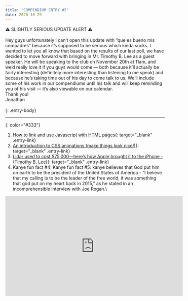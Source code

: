 ```yaml
---
title: "COMPENDIUM ENTRY #5"
date: 2020-10-29
---
```


⚠️  SLIGHTLY SERIOUS UPDATE ALERT ⚠️
<br>
<br>
Hey guys unfortunately I can’t open this update with “que es bueno mis compadres” because it’s supposed to be serious which kinda sucks. 
I wanted to let you all know that based on the results of our last poll, we have decided to move forward with bringing in Mr. Timothy B. Lee as a guest speaker. He will be speaking to the club on November 20th at 11am, and we’d really love it if you guys would come — both because it’ll actually be fairly interesting (definitely more interesting than listening to me speak) and because he’s taking time out of his day to come talk to us. 
We’ll include some of his work in our compendiums until his talk and will keep reminding you of his visit — it’s also viewable on our calendar.
<br>
Thank you!
<br>
Jonathan 
<br>
<br>
{: .entry-body}

---
{: color="#333"}
1. [How to link and use Javascript with HTML pages](http://web.simmons.edu/~grabiner/comm244/weeknine/including-javascript.html){: target="_blank" .entry-link}
2. [An introduction to CSS animations (make things look nice!)](https://www.w3schools.com/css/css3_animations.asp){: target="_blank" .entry-link}
3. [Lidar used to cost $75,000—here’s how Apple brought it to the iPhone - (Timothy B. Lee)](https://arstechnica.com/cars/2020/10/the-technology-behind-the-iphone-lidar-may-be-coming-soon-to-cars/){: target="_blank" .entry-link}
4. Kanye fun fact #4:  Kanye fun fact #5: kanye believes that God put him on earth to be the president of the United States of America - “I believe that my calling is to be the leader of the free world, it was something that god put on my heart back in 2015,” as he stated in an incomprehensible interview with Joe Rogan.\
<iframe width="560" height="315" src="https://www.youtube.com/watch?v=qxOeWuAHOiw" frameborder="0"> </iframe>
